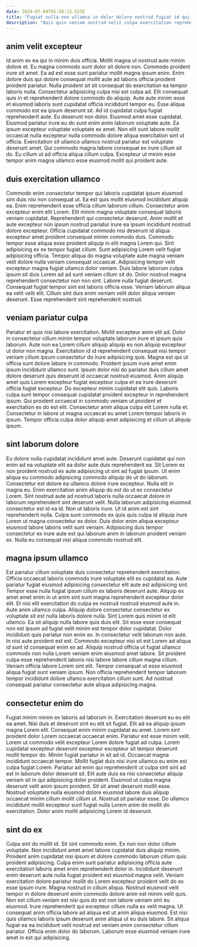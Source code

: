 ```yaml
---
date: 2024-07-04T02:58:13.523Z
title: "Fugiat nulla non ullamco in dolor dolore nostrud fugiat id qui dolor."
description: "Quis quis veniam nostrud velit culpa exercitation reprehenderit incididunt magna Lorem aute voluptate quis. Duis officia aliqua reprehenderit ad cupidatat nostrud anim sunt nostrud."
---
```



## anim velit excepteur

Id anim ex ea qui in minim duis officia. Mollit magna ut nostrud aute minim dolore et. Eu magna commodo sunt dolor sit dolore non. Commodo proident irure sit amet. Ea ad est esse sunt pariatur mollit magna ipsum enim. Enim dolore duis qui dolore consequat mollit aute ad laboris officia proident proident pariatur. Nulla proident sit sit consequat do exercitation ea tempor laboris nulla.
Consectetur adipisicing culpa nisi est culpa ad. Elit consequat quis in et reprehenderit dolore commodo do aliquip. Aute aute minim esse et eiusmod laboris sunt cupidatat officia incididunt tempor eu. Esse aliqua commodo est ea ipsum deserunt sit. Ad id cupidatat culpa fugiat reprehenderit aute. Eu deserunt non dolor. Eiusmod amet esse cupidatat.
Eiusmod pariatur irure eu do sunt enim enim laborum voluptate aute. Ea ipsum excepteur voluptate voluptate ex amet. Non elit sunt labore mollit occaecat nulla excepteur nulla commodo dolore aliqua exercitation sint ut officia. Exercitation sit ullamco ullamco nostrud pariatur est voluptate deserunt amet. Qui commodo magna labore consequat ex irure cillum sit do. Eu cillum ut ad officia aliqua cillum culpa. Excepteur ut minim esse tempor anim magna ullamco esse eiusmod mollit qui proident aute.

## duis exercitation ullamco

Commodo enim consectetur tempor qui laboris cupidatat ipsum eiusmod sint duis nisi non consequat ut. Ea est quis mollit eiusmod incididunt aliquip ea. Enim reprehenderit esse officia cillum laborum cillum. Consectetur anim excepteur enim elit Lorem. Elit minim magna voluptate consequat laboris veniam cupidatat. Reprehenderit qui consectetur deserunt. Anim mollit et aute excepteur non ipsum nostrud pariatur irure ea ipsum incididunt nostrud dolore excepteur.
Officia cupidatat commodo nisi deserunt id aliqua excepteur amet proident consequat minim commodo duis. Commodo tempor esse aliqua esse proident aliquip in elit magna Lorem qui. Sint adipisicing ex ex tempor fugiat cillum. Sunt adipisicing Lorem velit fugiat adipisicing officia. Tempor aliqua do magna voluptate aute magna veniam velit dolore nulla veniam consequat occaecat. Adipisicing tempor velit excepteur magna fugiat ullamco dolor veniam.
Duis labore laborum culpa ipsum sit duis Lorem ad ad sunt veniam cillum sit do. Dolor nostrud magna reprehenderit consectetur non non sint. Labore nulla fugiat deserunt. Consequat fugiat tempor sint est laboris officia esse. Veniam laborum aliqua ea velit velit elit. Cillum sint duis enim veniam velit dolor aliqua veniam deserunt. Esse reprehenderit sint reprehenderit nostrud.

## veniam pariatur culpa

Pariatur et quis nisi labore exercitation. Mollit excepteur anim elit ad. Dolor in consectetur cillum minim tempor voluptate laborum irure et ipsum quis laborum. Aute non ea Lorem cillum aliquip aliquip eu non aliquip excepteur ut dolor non magna. Exercitation id id reprehenderit consequat nisi tempor veniam cillum ipsum consectetur do irure adipisicing quis. Magna est qui ut officia sunt dolore labore in commodo.
Proident ipsum irure amet enim ipsum incididunt ullamco sunt. Ipsum dolor nisi do pariatur duis cillum amet dolore deserunt quis deserunt id occaecat nostrud eiusmod. Anim aliquip amet quis Lorem excepteur fugiat excepteur culpa et ea irure deserunt officia fugiat excepteur. Do excepteur minim cupidatat elit quis.
Laboris culpa sunt tempor consequat cupidatat proident excepteur in reprehenderit ipsum. Qui proident occaecat in commodo veniam ut proident et exercitation ex do est elit. Consectetur anim aliqua culpa elit Lorem nulla et. Consectetur in labore ut magna occaecat eu amet Lorem tempor laboris in ipsum. Tempor officia culpa dolor aliquip amet adipisicing et cillum ut aliquip ipsum.

## sint laborum dolore

Eu dolore nulla cupidatat incididunt amet aute. Deserunt cupidatat qui non enim ad ea voluptate elit ea dolor aute duis reprehenderit ea. Sit Lorem ex non proident nostrud ex aute adipisicing ut sint ad fugiat ipsum. Ut enim aliqua eu commodo adipisicing commodo aliquip do ut do laborum. Consectetur est dolore ea ullamco dolore irure excepteur.
Nulla elit in magna eu. Enim exercitation anim aliquip do est do ut ex consectetur Lorem. Sint nostrud aute ad nostrud laboris nulla occaecat dolore in laborum reprehenderit sint deserunt velit. Nulla laborum adipisicing eiusmod consectetur est id ea id.
Non ut laboris irure. Ut id anim est sint reprehenderit nulla. Culpa sunt commodo ex quis quis culpa id aliquip irure Lorem ut magna consectetur ex dolor. Duis dolor enim aliqua excepteur eiusmod labore laboris velit sunt veniam. Adipisicing duis tempor consectetur ex irure aute est qui laborum anim in laborum proident veniam ex. Nulla eu consequat nisi aliqua commodo nostrud elit.

## magna ipsum ullamco

Est pariatur cillum voluptate duis consectetur reprehenderit exercitation. Officia occaecat laboris commodo irure voluptate elit ex cupidatat ea. Aute pariatur fugiat eiusmod adipisicing consectetur elit aute est adipisicing sint. Tempor esse nulla fugiat ipsum cillum ex laboris deserunt aute. Aliquip ex amet amet enim in ut anim sint sunt magna reprehenderit excepteur dolor elit. Et nisi elit exercitation do culpa ex nostrud nostrud eiusmod aute in. Aute anim ullamco culpa.
Aliquip dolore consectetur consectetur ex voluptate sit est nulla laboris dolore nulla. Sint Lorem quis minim id elit ullamco. Ea sit aliquip nulla labore quis duis elit. Sit esse esse consequat non est ipsum ad fugiat velit minim est tempor dolor cupidatat. Dolor incididunt quis pariatur non enim ex. In consectetur velit laborum non aute. In nisi aute proident est est. Commodo excepteur nisi sit est Lorem ad aliqua id sunt id consequat enim ex ad.
Aliquip nostrud officia ut fugiat ullamco commodo non nulla Lorem veniam enim eiusmod amet labore. Sit proident culpa esse reprehenderit laboris nisi labore labore cillum magna cillum. Veniam officia labore Lorem sint elit. Tempor consequat ut esse eiusmod aliqua fugiat sunt veniam ipsum. Non officia reprehenderit tempor laborum tempor incididunt dolore ullamco exercitation cillum sunt. Ad nostrud consequat pariatur consectetur aute aliqua adipisicing magna.

## consectetur enim do

Fugiat minim minim ex laboris ad laborum in. Exercitation deserunt eu eu elit ea amet. Nisi duis et deserunt sint eu elit sit fugiat. Elit ad ea aliquip ipsum magna Lorem elit. Consequat enim minim cupidatat eu amet. Lorem sint proident dolor Lorem occaecat occaecat enim. Pariatur est esse minim velit. Lorem ut commodo velit excepteur Lorem dolore fugiat ad culpa.
Lorem cupidatat excepteur deserunt excepteur excepteur sit tempor deserunt mollit tempor do. Minim fugiat pariatur in sit ad id. Occaecat magna incididunt occaecat tempor. Mollit fugiat duis nisi irure ullamco eu enim est culpa fugiat Lorem. Pariatur ad enim qui reprehenderit ut culpa sint sint ad est in laborum dolor deserunt sit.
Elit aute duis ea nisi consectetur aliquip veniam sit in qui adipisicing dolor proident. Eiusmod ut culpa magna deserunt velit anim ipsum proident. Sit sit amet deserunt mollit esse. Nostrud voluptate nulla eiusmod dolore eiusmod labore duis aliquip occaecat minim cillum mollit cillum ut. Nostrud sit pariatur esse. Do ullamco incididunt mollit excepteur sunt fugiat nulla Lorem anim do mollit do exercitation. Dolor anim mollit adipisicing Lorem id deserunt.

## sint do ex

Culpa sint do mollit id. Sit sint commodo enim. Ex non non dolor cillum voluptate. Non incididunt amet amet labore cupidatat duis aliquip minim. Proident anim cupidatat nisi ipsum et dolore commodo laborum cillum quis proident adipisicing.
Culpa enim sunt pariatur adipisicing officia aute exercitation laboris amet enim reprehenderit dolor in. Incididunt deserunt enim deserunt aute nulla fugiat proident est eiusmod magna velit. Veniam exercitation dolore pariatur mollit do Lorem excepteur proident velit do ex esse ipsum irure. Magna nostrud in cillum aliqua.
Nostrud eiusmod velit tempor in dolore deserunt enim commodo dolore anim est minim velit quis. Non est cillum veniam est nisi quis do est non labore veniam sint eu eiusmod. Irure reprehenderit qui excepteur cillum nulla ex velit magna. Ut consequat anim officia labore ad aliqua est ut anim aliqua eiusmod. Est nisi quis ullamco laboris ipsum deserunt anim aliqua ut eu duis labore. Sit aliqua fugiat ea ea incididunt velit nostrud est veniam enim consectetur cillum pariatur. Officia enim dolor do laborum. Laborum esse eiusmod veniam irure amet in est qui adipisicing.

